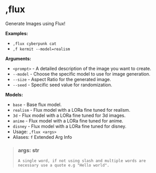 # ,flux
Generate Images using Flux!<br/>

**Examples:**<br/>
- `,flux cyberpunk cat`<br/>
- `,f kermit --model=realism`<br/>

**Arguments:**<br/>
- `<prompt>` - A detailed description of the image you want to create.<br/>
- `--model` - Choose the specific model to use for image generation.<br/>
- `--size` - Aspect Ratio for the generated image.<br/>
- `--seed` - Specific seed value for randomization.<br/>

**Models:**<br/>
- `base` - Base flux model.<br/>
- `realism` - Flux model with a LORa fine tuned for realism.<br/>
- `3d` - Flux model with a LORa fine tuned for 3d images.<br/>
- `anime` - Flux model with a LORa fine tuned for anime.<br/>
- `disney` - Flux model with a LORa fine tuned for disney.<br/>
 - Usage: `,flux <args>`
 - Aliases: `f`
Extended Arg Info
> ### args: str
> ```
> A single word, if not using slash and multiple words are necessary use a quote e.g "Hello world".
> ```
